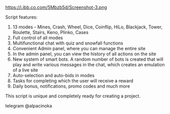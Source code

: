 https://i.ibb.co.com/5Mbzb5d/Screenshot-3.png

Script features:
1) 13 modes - Mines, Crash, Wheel, Dice, Coinflip, HiLo, Blackjack, Tower, Roulette, Stairs, Keno, Plinko, Cases
2) Full control of all modes
3) Multifunctional chat with quiz and snowfall functions
4) Convenient Admin panel, where you can manage the entire site
5) In the admin panel, you can view the history of all actions on the site
6) New system of smart bots. A random number of bots is created that will play and write various messages in the chat, which creates an emulation of a live site
7) Auto-selection and auto-bids in modes
8) Tasks for completing which the user will receive a reward
9) Daily bonus, notifications, promo codes and much more

This script is unique and completely ready for creating a project.

telegram @alpacinoka
